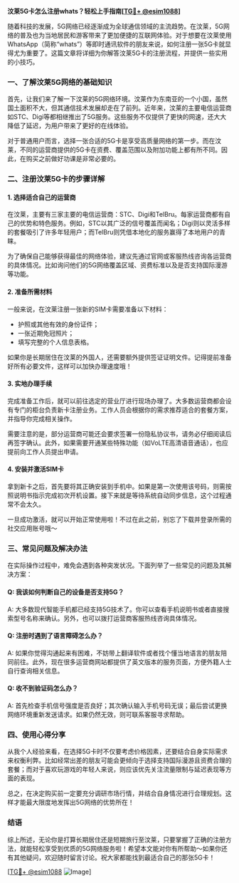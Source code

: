 **汶莱5G卡怎么注册whats？轻松上手指南[[TG💪+ @esim1088](https://t.me/s/esim1088)]**

随着科技的发展，5G网络已经逐渐成为全球通信领域的主流趋势。在汶莱，5G网络的普及也为当地居民和游客带来了更加便捷的互联网体验。对于想要在汶莱使用WhatsApp（简称“whats”）等即时通讯软件的朋友来说，如何注册一张5G卡就显得尤为重要了。这篇文章将详细为你解答汶莱5G卡的注册流程，并提供一些实用的小技巧。

### 一、了解汶莱5G网络的基础知识

首先，让我们来了解一下汶莱的5G网络环境。汶莱作为东南亚的一个小国，虽然国土面积不大，但其通信技术发展却走在了前列。近年来，汶莱的主要电信运营商如STC、Digi等都相继推出了5G服务。这些服务不仅提供了更快的网速，还大大降低了延迟，为用户带来了更好的在线体验。

对于普通用户而言，选择一张合适的5G卡是享受高质量网络的第一步。而在汶莱，不同的运营商提供的5G卡在资费、覆盖范围以及附加功能上都有所不同。因此，在购买之前做好功课是非常必要的。

### 二、注册汶莱5G卡的步骤详解

#### 1. 选择适合自己的运营商

在汶莱，主要有三家主要的电信运营商：STC、Digi和TelBru。每家运营商都有自己的优势和特色服务。例如，STC以其广泛的信号覆盖而闻名；Digi则以灵活多样的套餐吸引了许多年轻用户；而TelBru则凭借本地化的服务赢得了本地用户的青睐。

为了确保自己能够获得最佳的网络体验，建议先通过官网或客服热线咨询各运营商的具体情况。比如询问他们的5G网络覆盖区域、资费标准以及是否支持国际漫游等功能。

#### 2. 准备所需材料

一般来说，在汶莱注册一张新的SIM卡需要准备以下材料：
- 护照或其他有效的身份证件；
- 一张近期免冠照片；
- 填写完整的个人信息表格。

如果你是长期居住在汶莱的外国人，还需要额外提供签证证明文件。记得提前准备好所有必要文件，这样可以加快办理速度哦！

#### 3. 实地办理手续

完成准备工作后，就可以前往选定的营业厅进行现场办理了。大多数运营商都会设有专门的柜台负责新卡注册业务。工作人员会根据你的需求推荐适合的套餐方案，并指导你完成相关操作。

需要注意的是，部分运营商可能还会要求签署一份隐私协议书，请务必仔细阅读后再签字确认。此外，如果需要开通某些特殊功能（如VoLTE高清语音通话），也应提前向工作人员提出申请。

#### 4. 安装并激活SIM卡

拿到新卡之后，首先要将其正确安装到手机中。如果是第一次使用该号码，则需按照说明书指示完成初次开机设置。接下来就是等待系统自动同步信息，这个过程通常不会太久。

一旦成功激活，就可以开始正常使用啦！不过在此之前，别忘了下载并登录所需的社交应用账号哦～

### 三、常见问题及解决办法

在实际操作过程中，难免会遇到各种突发状况。下面列举了一些常见的问题及其解决方案：

#### Q: 我该如何判断自己的设备是否支持5G？
A: 大多数现代智能手机都已经支持5G技术了。你可以查看手机说明书或者直接搜索型号名称来确认。另外，也可以拨打运营商客服热线咨询具体情况。

#### Q: 注册时遇到了语言障碍怎么办？
A: 如果你觉得沟通起来有困难，不妨带上翻译软件或者找个懂当地语言的朋友陪同前往。此外，现在很多运营商网站都提供了英文版本的服务页面，方便外籍人士自行查询相关信息。

#### Q: 收不到验证码怎么办？
A: 首先检查手机信号强度是否良好；其次确认输入手机号码无误；最后尝试更换网络环境重新发送请求。如果仍然无效，则可联系客服寻求帮助。

### 四、使用心得分享

从我个人经验来看，在选择5G卡时不仅要考虑价格因素，还要结合自身实际需求来权衡利弊。比如经常出差的朋友可能会更倾向于选择支持国际漫游且资费合理的套餐；而对于喜欢玩游戏的年轻人来说，则应该优先关注流量限制与延迟表现等方面的表现。

总之，在决定购买前一定要充分调研市场行情，并结合自身情况进行合理规划。这样才能最大限度地发挥出5G网络的优势所在！

### 结语

综上所述，无论你是打算长期居住还是短期旅行至汶莱，只要掌握了正确的注册方法，就能轻松享受到优质的5G网络服务啦！希望本文能对你有所帮助～如果你还有其他疑问，欢迎随时留言讨论。祝大家都能找到最适合自己的那张5G卡！

[[TG💪+ @esim1088](https://t.me/s/esim1088) ![Image](https://i.postimg.cc/4NQfJmqS/Snipaste-2025-05-13-00-14-12.png)]